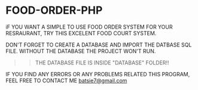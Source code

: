# FOOD-ORDER-PHP

iF YOU WANT A SIMPLE TO USE FOOD ORDER SYSTEM FOR YOUR RESRAURANT, TRY THIS EXCELENT FOOD COURT SYSTEM.

DON'T FORGET TO CREATE A DATABASE AND IMPORT THE DATBASE SQL FILE.
WITHOUT THE DATABASE THE PROJECT WON'T RUN.

>> THE DATABASE FILE IS INSIDE "DATABASE" FOLDER!!

IF YOU FIND ANY ERRORS OR ANY PROBLEMS RELATED THIS PROGRAM, FEEL FREE TO CONTACT ME batsie7@gmail.com
